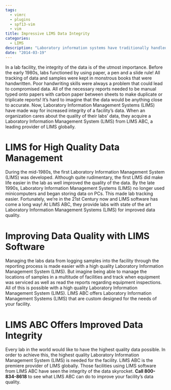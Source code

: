 ```yaml
---
tags:
  - vimrc
  - plugins
  - spf13-vim
  - vim
title: Impressive LIMS Data Integrity
categories:
  - LIMS
description: "Laboratory information systems have traditionally handled only the management and "
date: "2014-03-19"
---
```


In a lab facility, the integrity of the data is of the utmost importance. Before the early 1980s, labs functioned by using paper, a pen and a slide rule! All tracking of data and samples were kept in monstrous books that were handwritten. Poor handwriting skills were always a problem that could lead to compromised data. All of the necessary reports needed to be manual typed onto papers with carbon paper between sheets to make duplicate or triplicate reports! It’s hard to imagine that the data would be anything close to accurate. Now, Laboratory Information Management Systems (LIMS) have made way for increased integrity of a facility’s data. When an organization cares about the quality of their labs’ data, they acquire a Laboratory Information Management System (LIMS) from LIMS ABC, a leading provider of LIMS globally.

 

# LIMS for High Quality Data Management

During the mid-1980s, the first Laboratory Information Management System (LIMS) was developed. Although quite rudimentary, the first LIMS did make life easier in the lab as well improved the quality of the data. By the late 1990s, Laboratory Information Management Systems (LIMS) no longer used minicomputers and began storing data on PCs. This made lab tracking easier. Fortunately, we’re in the 21st Century now and LIMS software has come a long way! At LIMS ABC, they provide labs with state of the art Laboratory Information Management Systems (LIMS) for improved data quality.

# Improving Data Quality with LIMS Software

Managing the labs data from logging samples into the facility through the reporting process is made easier with a high quality Laboratory Information Management System (LIMS). But imagine being able to manage the locations of samples in a multitude of facilities and track when equipment was serviced as well as read the reports regarding equipment inspections. All of this is possible with a high quality Laboratory Information Management System (LIMS). LIMS ABC offers Laboratory Information Management Systems (LIMS) that are custom designed for the needs of your facility.

# LIMS ABC Offers Improved Data Integrity

Every lab in the world would like to have the highest quality data possible. In order to achieve this, the highest quality Laboratory Information Management System (LIMS) is needed for the facility. LIMS ABC is the premiere provider of LIMS globally. Those facilities using LIMS software from LIMS ABC have seen the integrity of the data skyrocket. **Call 800-834-8618** to see what LIMS ABC can do to improve your facility’s data quality.